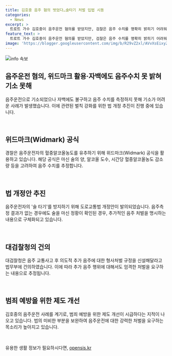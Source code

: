```yaml
---
title: 김호중 음주 혐의 벗었다…술타기 처벌 입법 시동
categories:
  - News
excerpt: >
  트로트 가수 김호중이 음주운전 혐의를 받았지만, 검찰은 음주 수치를 명확히 밝히기 어려워 혐의를 기각했다. 이후 술 타기를 피하는 편법에 대한 법 개정이 추진되고 있다. 법조계에서는 위드마크 공식에 의해 추정된 음주 수치를 유죄 증거로 받아들이는 판결이 소수에 불과하며, 음주운전 관련한 법 개정안이 국회에 발의되었다. 음주운전자들에 대한 처벌 강화를 위한 움직임이 활발하다.
feature_text: >
  트로트 가수 김호중이 음주운전 혐의를 받았지만, 검찰은 음주 수치를 명확히 밝히기 어려워 혐의를 기각했다. 이후 술 타기를 피하는 편법에 대한 법 개정이 추진되고 있다. 법조계에서는 위드마크 공식에 의해 추정된 음주 수치를 유죄 증거로 받아들이는 판결이 소수에 불과하며, 음주운전 관련한 법 개정안이 국회에 발의되었다. 음주운전자들에 대한 처벌 강화를 위한 움직임이 활발하다.
image: 'https://blogger.googleusercontent.com/img/b/R29vZ2xl/AVvXsEixyZcFfHzMRdzZMjFBmAUKJYCLCGyLL1o632UiGVXcaFdKo_bkvkuCioo0uUKlGfBVcT3P84aROyZIXSBEx3Aw5nCQ3pTgDom1WDC4m8eifvWiAmWEEVb4x6G_l8C0QH225ldMjyaFvpxGEBGNO37VmDTDMHGhJPq73UglMfDca1-0aw/s1600/blogspot.png'
---
```


<p><img src="https://blogger.googleusercontent.com/img/b/R29vZ2xl/AVvXsEixyZcFfHzMRdzZMjFBmAUKJYCLCGyLL1o632UiGVXcaFdKo_bkvkuCioo0uUKlGfBVcT3P84aROyZIXSBEx3Aw5nCQ3pTgDom1WDC4m8eifvWiAmWEEVb4x6G_l8C0QH225ldMjyaFvpxGEBGNO37VmDTDMHGhJPq73UglMfDca1-0aw/s1600/blogspot.png" alt="info 속보" /></p>

<h2 data-ke-size="size26">음주운전 혐의, 위드마크 활용·자백에도 음주수치 못 밝혀 기소 못해</h2>

<p>음주운전으로 기소되었으나 자백에도 불구하고 음주 수치를 측정하지 못해 기소가 어려운 사례가 발생했습니다. 이에 관련된 벌칙 강화를 위한 법 개정 추진이 진행 중에 있습니다.</p>

<p data-ke-size="size16">&nbsp;</p>

<h2 data-ke-size="size24">위드마크(Widmark) 공식</h2>

<p>경찰은 음주운전자의 혈중알코올농도를 유추하기 위해 위드마크(Widmark) 공식을 활용하고 있습니다. 해당 공식은 마신 술의 양, 알코올 도수, 시간당 혈중알코올농도 감소량 등을 고려하여 음주 수치를 추정합니다.</p>

<p data-ke-size="size16">&nbsp;</p>

<h2 data-ke-size="size24">법 개정안 추진</h2>

<p>음주운전자의 '술 타기'를 방지하기 위해 도로교통법 개정안이 발의되었습니다. 음주측정 결과가 없는 경우에도 술을 마신 정황이 확인된 경우, 추가적인 음주 처벌을 명시하는 내용으로 구체화되고 있습니다.</p>

<p data-ke-size="size16">&nbsp;</p>

<h2 data-ke-size="size24">대검찰청의 건의</h2>

<p>대검찰청은 음주 교통사고 후 의도적 추가 음주에 대한 형사처벌 규정을 신설해달라고 법무부에 건의하였습니다. 이에 따라 추가 음주 행위에 대해서도 엄격한 처벌을 요구하는 내용으로 추정됩니다.</p>

<p data-ke-size="size16">&nbsp;</p>

<h2 data-ke-size="size24">범죄 예방을 위한 제도 개선</h2>

<p>김호중의 음주운전 사례를 계기로, 범죄 예방을 위한 제도 개선이 시급하다는 지적이 나오고 있습니다. 법의 미비한 부분을 보완하여 음주운전에 대한 강력한 처벌을 요구하는 목소리가 높아지고 있습니다.</p>

<p data-ke-size="size16">&nbsp;</p>
유용한 생활 정보가 필요하시다면, <a href="https://opensis.kr" rel="dofollow">opensis.kr</a>


